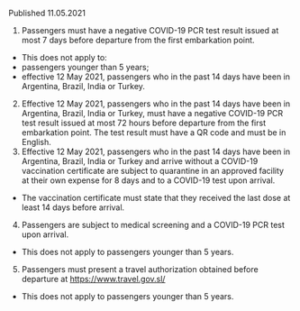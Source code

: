 Published 11.05.2021
1. Passengers must have a negative COVID-19 PCR test result issued at most 7 days before departure from the first embarkation point.
- This does not apply to:
- passengers younger than 5 years;
- effective 12 May 2021, passengers who in the past 14 days have been in Argentina, Brazil, India or Turkey.
2. Effective 12 May 2021, passengers who in the past 14 days have been in Argentina, Brazil, India or Turkey, must have a negative COVID-19 PCR test result issued at most 72 hours before departure from the first embarkation point. The test result must have a QR code and must be in English.
3. Effective 12 May 2021, passengers who in the past 14 days have been in Argentina, Brazil, India or Turkey and arrive without a COVID-19 vaccination certificate are subject to quarantine in an approved facility at their own expense for 8 days and to a COVID-19 test upon arrival.
- The vaccination certificate must state that they received the last dose at least 14 days before arrival. 
4. Passengers are subject to medical screening and a COVID-19 PCR test upon arrival.
- This does not apply to passengers younger than 5 years.
5. Passengers must present a travel authorization obtained before departure at <a href="https://www.travel.gov.sl/">https://www.travel.gov.sl/</a> 
- This does not apply to passengers younger than 5 years.

